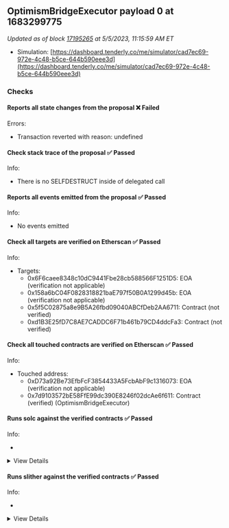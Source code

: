 ## OptimismBridgeExecutor payload 0 at 1683299775

_Updated as of block [17195265](https://etherscan.io/block/17195265) at 5/5/2023, 11:15:59 AM ET_

- Simulation: [https://dashboard.tenderly.co/me/simulator/cad7ec69-972e-4c48-b5ce-644b590eee3d](https://dashboard.tenderly.co/me/simulator/cad7ec69-972e-4c48-b5ce-644b590eee3d)

### Checks

#### Reports all state changes from the proposal ❌ Failed

Errors:

- Transaction reverted with reason: undefined

#### Check stack trace of the proposal ✅ Passed

Info:

- There is no SELFDESTRUCT inside of delegated call

#### Reports all events emitted from the proposal ✅ Passed

Info:

- No events emitted

#### Check all targets are verified on Etherscan ✅ Passed

Info:

- Targets:
  - 0x6F6caee8348c10dC9441Fbe28cb588566F1251D5: EOA (verification not applicable)
  - 0x158a6bC04F0828318821baE797f50B0A1299d45b: EOA (verification not applicable)
  - 0x5f5C02875a8e9B5A26fbd09040ABCfDeb2AA6711: Contract (not verified)
  - 0xd1B3E25fD7C8AE7CADDC6F71b461b79CD4ddcFa3: Contract (not verified)

#### Check all touched contracts are verified on Etherscan ✅ Passed

Info:

- Touched address:
  - 0xD73a92Be73EfbFcF3854433A5FcbAbF9c1316073: EOA (verification not applicable)
  - 0x7d9103572bE58FfE99dc390E8246f02dcAe6f611: Contract (verified) (OptimismBridgeExecutor)

#### Runs solc against the verified contracts ✅ Passed

Info:

-

<details>
<summary>View Details</summary>
<details>
<summary>View warnings for OptimismBridgeExecutor at `0x7d9103572bE58FfE99dc390E8246f02dcAe6f611`</summary>

```
Traceback (most recent call last):
  File "/opt/homebrew/bin/crytic-compile", line 8, in <module>
    sys.exit(main())
             ^^^^^^
  File "/opt/homebrew/Cellar/crytic-compile/0.3.0/libexec/lib/python3.11/site-packages/crytic_compile/__main__.py", line 193, in main
    compilations = compile_all(**vars(args))
                   ^^^^^^^^^^^^^^^^^^^^^^^^^
  File "/opt/homebrew/Cellar/crytic-compile/0.3.0/libexec/lib/python3.11/site-packages/crytic_compile/crytic_compile.py", line 620, in compile_all
    compilations.append(CryticCompile(target, **kwargs))
                        ^^^^^^^^^^^^^^^^^^^^^^^^^^^^^^^
  File "/opt/homebrew/Cellar/crytic-compile/0.3.0/libexec/lib/python3.11/site-packages/crytic_compile/crytic_compile.py", line 110, in __init__
    self._compile(**kwargs)
  File "/opt/homebrew/Cellar/crytic-compile/0.3.0/libexec/lib/python3.11/site-packages/crytic_compile/crytic_compile.py", line 530, in _compile
    self._platform.compile(self, **kwargs)
  File "/opt/homebrew/Cellar/crytic-compile/0.3.0/libexec/lib/python3.11/site-packages/crytic_compile/platform/etherscan.py", line 272, in compile
    with urllib.request.urlopen(etherscan_url) as response:
         ^^^^^^^^^^^^^^^^^^^^^^^^^^^^^^^^^^^^^
  File "/opt/homebrew/Cellar/python@3.11/3.11.1/Frameworks/Python.framework/Versions/3.11/lib/python3.11/urllib/request.py", line 216, in urlopen
    return opener.open(url, data, timeout)
           ^^^^^^^^^^^^^^^^^^^^^^^^^^^^^^^
  File "/opt/homebrew/Cellar/python@3.11/3.11.1/Frameworks/Python.framework/Versions/3.11/lib/python3.11/urllib/request.py", line 525, in open
    response = meth(req, response)
               ^^^^^^^^^^^^^^^^^^^
  File "/opt/homebrew/Cellar/python@3.11/3.11.1/Frameworks/Python.framework/Versions/3.11/lib/python3.11/urllib/request.py", line 634, in http_response
    response = self.parent.error(
               ^^^^^^^^^^^^^^^^^^
  File "/opt/homebrew/Cellar/python@3.11/3.11.1/Frameworks/Python.framework/Versions/3.11/lib/python3.11/urllib/request.py", line 563, in error
    return self._call_chain(*args)
           ^^^^^^^^^^^^^^^^^^^^^^^
  File "/opt/homebrew/Cellar/python@3.11/3.11.1/Frameworks/Python.framework/Versions/3.11/lib/python3.11/urllib/request.py", line 496, in _call_chain
    result = func(*args)
             ^^^^^^^^^^^
  File "/opt/homebrew/Cellar/python@3.11/3.11.1/Frameworks/Python.framework/Versions/3.11/lib/python3.11/urllib/request.py", line 643, in http_error_default
    raise HTTPError(req.full_url, code, msg, hdrs, fp)
urllib.error.HTTPError: HTTP Error 502: Bad Gateway
```

</details>

</details>

#### Runs slither against the verified contracts ✅ Passed

Info:

-

<details>
<summary>View Details</summary>

<details>
<summary>Slither report for OptimismBridgeExecutor at `0x7d9103572bE58FfE99dc390E8246f02dcAe6f611`</summary>

```
Traceback (most recent call last):
  File "/opt/homebrew/Cellar/slither-analyzer/0.9.2/libexec/lib/python3.11/site-packages/slither/__main__.py", line 834, in main_impl
    ) = process_all(filename, args, detector_classes, printer_classes)
        ^^^^^^^^^^^^^^^^^^^^^^^^^^^^^^^^^^^^^^^^^^^^^^^^^^^^^^^^^^^^^^
  File "/opt/homebrew/Cellar/slither-analyzer/0.9.2/libexec/lib/python3.11/site-packages/slither/__main__.py", line 87, in process_all
    compilations = compile_all(target, **vars(args))
                   ^^^^^^^^^^^^^^^^^^^^^^^^^^^^^^^^^
  File "/opt/homebrew/opt/crytic-compile/libexec/lib/python3.11/site-packages/crytic_compile/crytic_compile.py", line 620, in compile_all
    compilations.append(CryticCompile(target, **kwargs))
                        ^^^^^^^^^^^^^^^^^^^^^^^^^^^^^^^
  File "/opt/homebrew/opt/crytic-compile/libexec/lib/python3.11/site-packages/crytic_compile/crytic_compile.py", line 110, in __init__
    self._compile(**kwargs)
  File "/opt/homebrew/opt/crytic-compile/libexec/lib/python3.11/site-packages/crytic_compile/crytic_compile.py", line 530, in _compile
    self._platform.compile(self, **kwargs)
  File "/opt/homebrew/opt/crytic-compile/libexec/lib/python3.11/site-packages/crytic_compile/platform/etherscan.py", line 272, in compile
    with urllib.request.urlopen(etherscan_url) as response:
         ^^^^^^^^^^^^^^^^^^^^^^^^^^^^^^^^^^^^^
  File "/opt/homebrew/Cellar/python@3.11/3.11.1/Frameworks/Python.framework/Versions/3.11/lib/python3.11/urllib/request.py", line 216, in urlopen
    return opener.open(url, data, timeout)
           ^^^^^^^^^^^^^^^^^^^^^^^^^^^^^^^
  File "/opt/homebrew/Cellar/python@3.11/3.11.1/Frameworks/Python.framework/Versions/3.11/lib/python3.11/urllib/request.py", line 525, in open
    response = meth(req, response)
               ^^^^^^^^^^^^^^^^^^^
  File "/opt/homebrew/Cellar/python@3.11/3.11.1/Frameworks/Python.framework/Versions/3.11/lib/python3.11/urllib/request.py", line 634, in http_response
    response = self.parent.error(
               ^^^^^^^^^^^^^^^^^^
  File "/opt/homebrew/Cellar/python@3.11/3.11.1/Frameworks/Python.framework/Versions/3.11/lib/python3.11/urllib/request.py", line 563, in error
    return self._call_chain(*args)
           ^^^^^^^^^^^^^^^^^^^^^^^
  File "/opt/homebrew/Cellar/python@3.11/3.11.1/Frameworks/Python.framework/Versions/3.11/lib/python3.11/urllib/request.py", line 496, in _call_chain
    result = func(*args)
             ^^^^^^^^^^^
  File "/opt/homebrew/Cellar/python@3.11/3.11.1/Frameworks/Python.framework/Versions/3.11/lib/python3.11/urllib/request.py", line 643, in http_error_default
    raise HTTPError(req.full_url, code, msg, hdrs, fp)
urllib.error.HTTPError: HTTP Error 502: Bad Gateway
Error in 0x7d9103572bE58FfE99dc390E8246f02dcAe6f611
Traceback (most recent call last):
  File "/opt/homebrew/Cellar/slither-analyzer/0.9.2/libexec/lib/python3.11/site-packages/slither/__main__.py", line 834, in main_impl
    ) = process_all(filename, args, detector_classes, printer_classes)
        ^^^^^^^^^^^^^^^^^^^^^^^^^^^^^^^^^^^^^^^^^^^^^^^^^^^^^^^^^^^^^^
  File "/opt/homebrew/Cellar/slither-analyzer/0.9.2/libexec/lib/python3.11/site-packages/slither/__main__.py", line 87, in process_all
    compilations = compile_all(target, **vars(args))
                   ^^^^^^^^^^^^^^^^^^^^^^^^^^^^^^^^^
  File "/opt/homebrew/opt/crytic-compile/libexec/lib/python3.11/site-packages/crytic_compile/crytic_compile.py", line 620, in compile_all
    compilations.append(CryticCompile(target, **kwargs))
                        ^^^^^^^^^^^^^^^^^^^^^^^^^^^^^^^
  File "/opt/homebrew/opt/crytic-compile/libexec/lib/python3.11/site-packages/crytic_compile/crytic_compile.py", line 110, in __init__
    self._compile(**kwargs)
  File "/opt/homebrew/opt/crytic-compile/libexec/lib/python3.11/site-packages/crytic_compile/crytic_compile.py", line 530, in _compile
    self._platform.compile(self, **kwargs)
  File "/opt/homebrew/opt/crytic-compile/libexec/lib/python3.11/site-packages/crytic_compile/platform/etherscan.py", line 272, in compile
    with urllib.request.urlopen(etherscan_url) as response:
         ^^^^^^^^^^^^^^^^^^^^^^^^^^^^^^^^^^^^^
  File "/opt/homebrew/Cellar/python@3.11/3.11.1/Frameworks/Python.framework/Versions/3.11/lib/python3.11/urllib/request.py", line 216, in urlopen
    return opener.open(url, data, timeout)
           ^^^^^^^^^^^^^^^^^^^^^^^^^^^^^^^
  File "/opt/homebrew/Cellar/python@3.11/3.11.1/Frameworks/Python.framework/Versions/3.11/lib/python3.11/urllib/request.py", line 525, in open
    response = meth(req, response)
               ^^^^^^^^^^^^^^^^^^^
  File "/opt/homebrew/Cellar/python@3.11/3.11.1/Frameworks/Python.framework/Versions/3.11/lib/python3.11/urllib/request.py", line 634, in http_response
    response = self.parent.error(
               ^^^^^^^^^^^^^^^^^^
  File "/opt/homebrew/Cellar/python@3.11/3.11.1/Frameworks/Python.framework/Versions/3.11/lib/python3.11/urllib/request.py", line 563, in error
    return self._call_chain(*args)
           ^^^^^^^^^^^^^^^^^^^^^^^
  File "/opt/homebrew/Cellar/python@3.11/3.11.1/Frameworks/Python.framework/Versions/3.11/lib/python3.11/urllib/request.py", line 496, in _call_chain
    result = func(*args)
             ^^^^^^^^^^^
  File "/opt/homebrew/Cellar/python@3.11/3.11.1/Frameworks/Python.framework/Versions/3.11/lib/python3.11/urllib/request.py", line 643, in http_error_default
    raise HTTPError(req.full_url, code, msg, hdrs, fp)
urllib.error.HTTPError: HTTP Error 502: Bad Gateway

```

</details>

</details>
